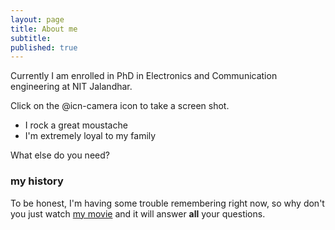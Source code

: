 ```yaml
---
layout: page
title: About me
subtitle: 
published: true
---
```



<span class="fa fa-graduation-cap about-icon"></span> 
Currently I am enrolled in PhD in Electronics and Communication engineering at NIT Jalandhar.


Click on the @icn-camera icon to take a screen shot.


- I rock a great moustache
- I'm extremely loyal to my family

What else do you need?

### my history

To be honest, I'm having some trouble remembering right now, so why don't you just watch [my movie](http://en.wikipedia.org/wiki/The_Princess_Bride_%28film%29) and it will answer **all** your questions.


